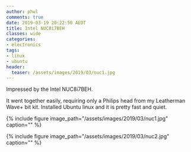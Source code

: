 ```yaml
---
author: phwl
comments: true
date: 2019-03-19 20:22:50 AEDT
title: Intel NUC8i7BEH
classes: wide
categories:
- electronics
tags:
- linux
- ubuntu
header:
  teaser: /assets/images/2019/03/nuc1.jpg
---
```

Impressed by the Intel NUC8i7BEH. 
<!-- more -->
It went together easily, requiring only a Philips head from my Leatherman Wave+ 
bit kit. Installed Ubuntu linux and it is pretty fast and quiet. 

{% include figure image_path="/assets/images/2019/03/nuc1.jpg" caption="" %}

{% include figure image_path="/assets/images/2019/03/nuc2.jpg" caption="" %}

